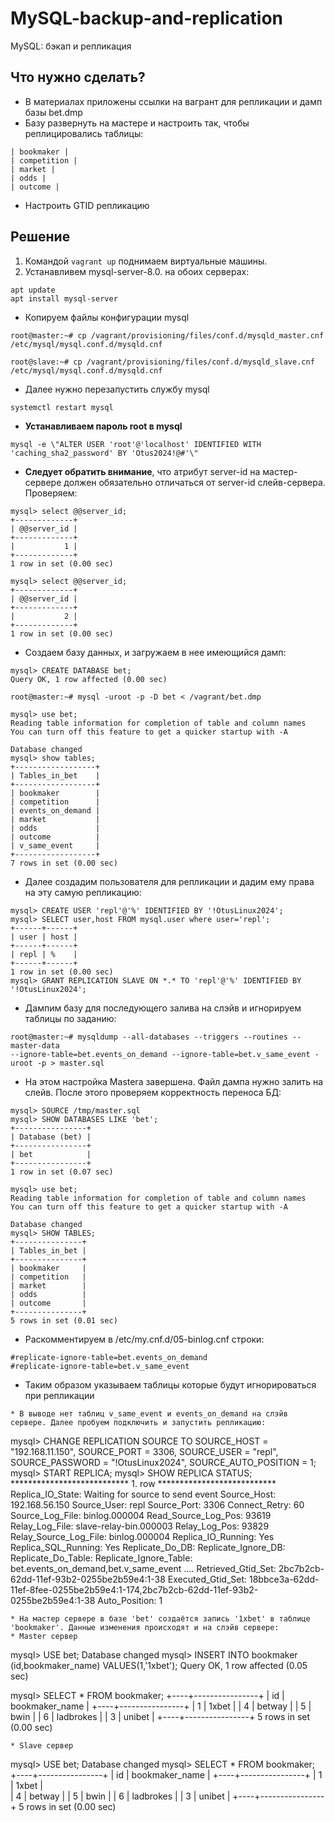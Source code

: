 # MySQL-backup-and-replication
MySQL: бэкап и репликация
## Что нужно сделать?
* В материалах приложены ссылки на вагрант для репликации и дамп базы bet.dmp
* Базу развернуть на мастере и настроить так, чтобы реплицировались таблицы:
```
| bookmaker |
| competition |
| market |
| odds |
| outcome |
```
* Настроить GTID репликацию

## Решение
1. Командой ``` vagrant up ``` поднимаем виртуальные машины.
2. Устанавливем mysql-server-8.0. на обоих серверах:
```
apt update
apt install mysql-server
```
* Копируем файлы конфигурации mysql
```
root@master:~# cp /vagrant/provisioning/files/conf.d/mysqld_master.cnf /etc/mysql/mysql.conf.d/mysqld.cnf

root@slave:~# cp /vagrant/provisioning/files/conf.d/mysqld_slave.cnf /etc/mysql/mysql.conf.d/mysqld.cnf
```
* Далее нужно перезапустить службу mysql
```
systemctl restart mysql
```
* **Устанавливаем пароль root в mysql**
```
mysql -e \"ALTER USER 'root'@'localhost' IDENTIFIED WITH 'caching_sha2_password' BY 'Otus2024!@#'\"
```
* **Следует обратить внимание**, что атрибут server-id на мастер-сервере должен обязательно отличаться от server-id слейв-сервера. Проверяем:
 ```
mysql> select @@server_id;
+-------------+
| @@server_id |
+-------------+
|           1 |
+-------------+
1 row in set (0.00 sec)

mysql> select @@server_id;
+-------------+
| @@server_id |
+-------------+
|           2 |
+-------------+
1 row in set (0.00 sec)
```
* Создаем базу данных, и загружаем в нее имеющийся дамп:
```
mysql> CREATE DATABASE bet;
Query OK, 1 row affected (0.00 sec)

root@master:~# mysql -uroot -p -D bet < /vagrant/bet.dmp

mysql> use bet;
Reading table information for completion of table and column names
You can turn off this feature to get a quicker startup with -A

Database changed
mysql> show tables;
+------------------+
| Tables_in_bet    |
+------------------+
| bookmaker        |   
| competition      |
| events_on_demand |
| market           |
| odds             |
| outcome          |
| v_same_event     |
+------------------+
7 rows in set (0.00 sec)
```
* Далее создадим пользователя для репликации и дадим ему права на эту самую репликацию:
```
mysql> CREATE USER 'repl'@'%' IDENTIFIED BY '!OtusLinux2024';
mysql> SELECT user,host FROM mysql.user where user='repl';
+------+------+
| user | host |
+------+------+
| repl | %    |
+------+------+
1 row in set (0.00 sec)
mysql> GRANT REPLICATION SLAVE ON *.* TO 'repl'@'%' IDENTIFIED BY '!OtusLinux2024';
```
* Дампим базу для последующего залива на слэйв и игнорируем таблицы по заданию:
```
root@master:~# mysqldump --all-databases --triggers --routines --master-data
--ignore-table=bet.events_on_demand --ignore-table=bet.v_same_event -uroot -p > master.sql
```
* На этом настройка Mastera завершена. Файл дампа нужно залить на слейв. После этого проверяем корректность переноса БД:
```
mysql> SOURCE /tmp/master.sql
mysql> SHOW DATABASES LIKE 'bet';
+----------------+
| Database (bet) |
+----------------+
| bet            |
+----------------+
1 row in set (0.07 sec)

mysql> use bet;
Reading table information for completion of table and column names
You can turn off this feature to get a quicker startup with -A

Database changed
mysql> SHOW TABLES;
+---------------+
| Tables_in_bet |
+---------------+
| bookmaker     |
| competition   |
| market        |
| odds          |
| outcome       |
+---------------+
5 rows in set (0.01 sec)
```
* Раскомментируем в /etc/my.cnf.d/05-binlog.cnf строки:
```
#replicate-ignore-table=bet.events_on_demand
#replicate-ignore-table=bet.v_same_event
```
* Таким образом указываем таблицы которые будут игнорироваться при репликации
```
* В выводе нет таблиц v_same_event и events_on_demand на слэйв сервере. Далее пробуем подключить и запустить репликацию:
```
mysql> CHANGE REPLICATION SOURCE TO SOURCE_HOST = "192.168.11.150", SOURCE_PORT = 3306, SOURCE_USER = "repl", SOURCE_PASSWORD =  "!OtusLinux2024", SOURCE_AUTO_POSITION = 1;
mysql> START REPLICA;
mysql> SHOW REPLICA STATUS;
*************************** 1. row ***************************
          Replica_IO_State: Waiting for source to send event
               Source_Host: 192.168.56.150
               Source_User: repl
               Source_Port: 3306
             Connect_Retry: 60
           Source_Log_File: binlog.000004
       Read_Source_Log_Pos: 93619
            Relay_Log_File: slave-relay-bin.000003
             Relay_Log_Pos: 93829
     Relay_Source_Log_File: binlog.000004
        Replica_IO_Running: Yes
       Replica_SQL_Running: Yes
           Replicate_Do_DB: 
       Replicate_Ignore_DB: 
        Replicate_Do_Table: 
    Replicate_Ignore_Table: bet.events_on_demand,bet.v_same_event
      ....
    Retrieved_Gtid_Set: 2bc7b2cb-62dd-11ef-93b2-0255be2b59e4:1-38
         Executed_Gtid_Set: 18bbce3a-62dd-11ef-8fee-0255be2b59e4:1-174,2bc7b2cb-62dd-11ef-93b2-0255be2b59e4:1-38
             Auto_Position: 1
```
* На мастер сервере в базе 'bet' создаётся запись '1xbet' в таблице 'bookmaker'. Данные изменения происходят и на слэйв сервере:
* Master сервер
```
mysql> USE bet;
Database changed
mysql> INSERT INTO bookmaker (id,bookmaker_name) VALUES(1,'1xbet');
Query OK, 1 row affected (0.05 sec)

mysql> SELECT * FROM bookmaker;
+----+----------------+
| id | bookmaker_name |
+----+----------------+
|  1 | 1xbet          |
|  4 | betway         |
|  5 | bwin           |
|  6 | ladbrokes      |
|  3 | unibet         |
+----+----------------+
5 rows in set (0.00 sec)
```
* Slave сервер
```
mysql> USE bet;
Database changed
mysql> SELECT * FROM bookmaker;
+----+----------------+
| id | bookmaker_name |
+----+----------------+
|  1 | 1xbet          |   
|  4 | betway         |
|  5 | bwin           |
|  6 | ladbrokes      |
|  3 | unibet         |
+----+----------------+
5 rows in set (0.00 sec)   
```
